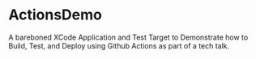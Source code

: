 # ActionsDemo

A bareboned XCode Application and Test Target to Demonstrate how to Build, Test, and Deploy using Github Actions as part of a tech talk. 
